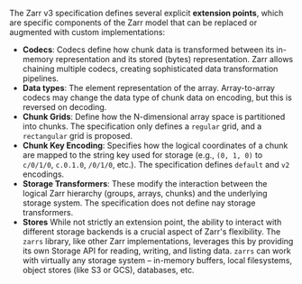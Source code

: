 The Zarr v3 specification defines several explicit **extension points**, which are specific components of the Zarr model that can be replaced or augmented with custom implementations:
- **Codecs**: Codecs define how chunk data is transformed between its in-memory representation and its stored (bytes) representation.
  Zarr allows chaining multiple codecs, creating sophisticated data transformation pipelines.
- **Data types**: The element representation of the array. Array-to-array codecs may change the data type of chunk data on encoding, but this is reversed on decoding.  
- **Chunk Grids**: Define how the N-dimensional array space is partitioned into chunks. The specification only defines a `regular` grid, and a `rectangular` grid is proposed.
- **Chunk Key Encoding**: Specifies how the logical coordinates of a chunk are mapped to the string key used for storage (e.g., `(0, 1, 0)` to `c/0/1/0`, `c.0.1.0`, `/0/1/0`, etc.). The specification defines `default` and `v2` encodings.
- **Storage Transformers**: These modify the interaction between the logical Zarr hierarchy (groups, arrays, chunks) and the underlying storage system. The specification does not define nay storage transformers.
- **Stores** While not strictly an extension point, the ability to interact with different storage backends is a crucial aspect of Zarr's flexibility.
The `zarrs` library, like other Zarr implementations, leverages this by providing its own Storage API for reading, writing, and listing data.
`zarrs` can work with virtually any storage system – in-memory buffers, local filesystems, object stores (like S3 or GCS), databases, etc.
